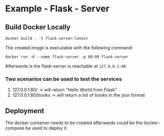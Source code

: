 # Example - Flask - Server
## Build Docker Locally 

  `docker build . -t flask-server:latest`

The created image is executable with the following command: 
  
  `docker run -d --name flask-server -p 80:80 flask-server`

  Afterwards is the flask-server is reachable at
     `127.0.0.1:80`

### Two scenarios can be used to test the services 
1. 127.0.0.1:80/ -> will return "Hello World from Flask" 
2. 127.0.0.1:80/books -> will return a list of books in the json format 

## Deployment
The docker container needs to be created afterwards could be the docker-compose be used to deploy it.

